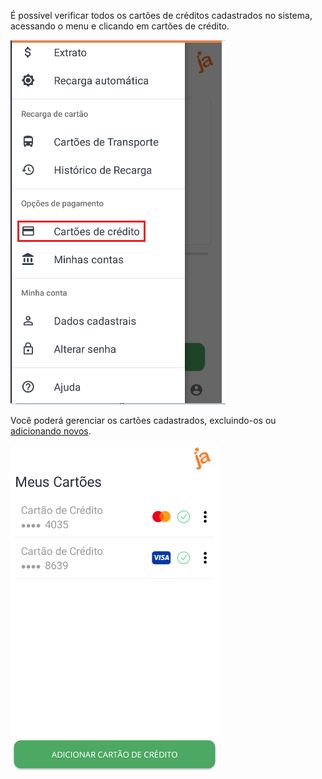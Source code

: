 É possível verificar todos os cartões de créditos cadastrados no sistema, acessando o menu e clicando em cartões de crédito.

![image.png](/.attachments/image-7bda573b-8493-45f2-938c-82a5cf11da55.png)

Você poderá gerenciar os cartões cadastrados, excluindo-os ou [adicionando novos](/ABT-%2D-app-Android/4.-Cadastrando-um-cartão-de-Crédito).

![image.png](/.attachments/image-ba9e8ad5-14c2-442b-bb93-2c53f6ef8f62.png)

